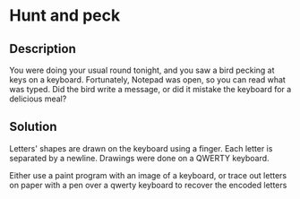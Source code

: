 # Hunt and peck

## Description
You were doing your usual round tonight, and you saw a bird pecking at keys on a keyboard.
Fortunately, Notepad was open, so you can read what was typed.
Did the bird write a message, or did it mistake the keyboard for a delicious meal?

## Solution
Letters' shapes are drawn on the keyboard using a finger.
Each letter is separated by a newline.
Drawings were done on a QWERTY keyboard.

Either use a paint program with an image of a keyboard, or trace out letters on paper with a pen over a qwerty keyboard to recover the encoded letters
